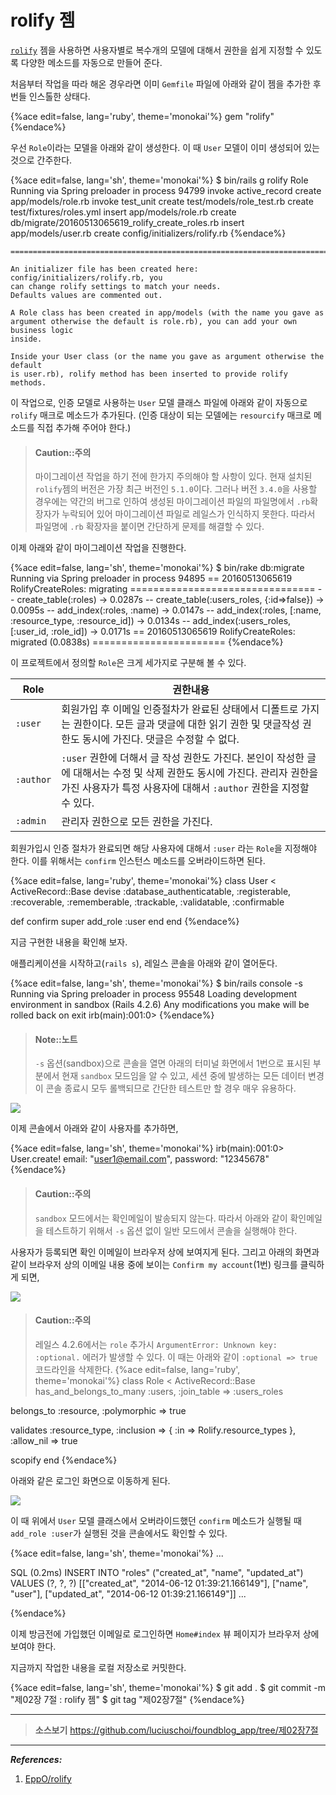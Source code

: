 # rolify 젬

[`rolify`](https://github.com/EppO/rolify) 젬을 사용하면 사용자별로 복수개의 모델에 대해서 권한을 쉽게 지정할 수 있도록 다양한 메소드를 자동으로 만들어 준다.

처음부터 작업을 따라 해온 경우라면 이미 `Gemfile` 파일에 아래와 같이 젬을 추가한 후 번들 인스톨한 상태다.

{%ace edit=false, lang='ruby', theme='monokai'%}
gem "rolify"
{%endace%}

우선 `Role`이라는 모델을 아래와 같이 생성한다. 이 때 `User` 모델이 이미 생성되어 있는 것으로 간주한다.

{%ace edit=false, lang='sh', theme='monokai'%}
$ bin/rails g rolify Role                                                                       
Running via Spring preloader in process 94799
      invoke  active_record
      create    app/models/role.rb
      invoke    test_unit
      create      test/models/role_test.rb
      create      test/fixtures/roles.yml
      insert    app/models/role.rb
      create    db/migrate/20160513065619_rolify_create_roles.rb
      insert  app/models/user.rb
      create  config/initializers/rolify.rb
{%endace%}      

```
===============================================================================

An initializer file has been created here: config/initializers/rolify.rb, you
can change rolify settings to match your needs.
Defaults values are commented out.

A Role class has been created in app/models (with the name you gave as
argument otherwise the default is role.rb), you can add your own business logic
inside.

Inside your User class (or the name you gave as argument otherwise the default
is user.rb), rolify method has been inserted to provide rolify methods.
```

이 작업으로, 인증 모델로 사용하는 `User` 모델 클래스 파일에 아래와 같이 자동으로 `rolify` 매크로 메소드가 추가된다. (인증 대상이 되는 모델에는 `resourcify` 매크로 메소드를 직접 추가해 주어야 한다.)

> #### Caution::주의
>
> 마이그레이션 작업을 하기 전에 한가지 주의해야 할 사항이 있다.
현재 설치된 `rolify`젬의 버전은 가장 최근 버전인 `5.1.0`이다. 그러나 버전 `3.4.0`을 사용할 경우에는 약간의 버그로 인하여 생성된 마이그레이션 파일의 파일명에서 `.rb`확장자가 누락되어 있어 마이그레이션 파일로 레일스가 인식하지 못한다. 따라서 파일명에 `.rb` 확장자을 붙이면 간단하게 문제를 해결할 수 있다.

이제 아래와 같이 마이그레이션 작업을 진행한다.

{%ace edit=false, lang='sh', theme='monokai'%}
$ bin/rake db:migrate                                                                           
Running via Spring preloader in process 94895
== 20160513065619 RolifyCreateRoles: migrating ================================
-- create_table(:roles)
   -> 0.0287s
-- create_table(:users_roles, {:id=>false})
   -> 0.0095s
-- add_index(:roles, :name)
   -> 0.0147s
-- add_index(:roles, [:name, :resource_type, :resource_id])
   -> 0.0134s
-- add_index(:users_roles, [:user_id, :role_id])
   -> 0.0171s
== 20160513065619 RolifyCreateRoles: migrated (0.0838s) =======================
{%endace%}

이 프로젝트에서 정의할 `Role`은 크게 세가지로 구분해 볼 수 있다.

|Role| 권한내용 |
|---|---|
|`:user` | 회원가입 후 이메일 인증절차가 완료된 상태에서 디폴트로 가지는 권한이다. 모든 글과 댓글에 대한 읽기 권한 및 댓글작성 권한도 동시에 가진다. 댓글은 수정할 수 없다. |
|`:author` | `:user` 권한에 더해서 글 작성 권한도 가진다. 본인이 작성한 글에 대해서는 수정 및 삭제 권한도 동시에 가진다. 관리자 권한을 가진 사용자가 특정 사용자에 대해서 `:author` 권한을 지정할 수 있다. |
|`:admin` | 관리자 권한으로 모든 권한을 가진다.|

회원가입시 인증 절차가 완료되면 해당 사용자에 대해서 `:user` 라는 `Role`을 지정해야 한다. 이를 위해서는 `confirm` 인스턴스 메소드를 오버라이드하면 된다.

{%ace edit=false, lang='ruby', theme='monokai'%}
class User < ActiveRecord::Base
  devise :database_authenticatable, :registerable,
     :recoverable, :rememberable, :trackable, :validatable, :confirmable

  def confirm
    super
    add_role :user
  end
end
{%endace%}

지금 구현한 내용을 확인해 보자.

애플리케이션을 시작하고(`rails s`), 레일스 콘솔을 아래와 같이 열어둔다.

{%ace edit=false, lang='sh', theme='monokai'%}
$ bin/rails console -s
Running via Spring preloader in process 95548
Loading development environment in sandbox (Rails 4.2.6)
Any modifications you make will be rolled back on exit
irb(main):001:0>
{%endace%}

> #### Note::노트
>
> `-s` 옵션(sandbox)으로 콘솔을 열면 아래의 터미널 화면에서 1번으로 표시된 부분에서 현재 `sandbox` 모드임을 알 수 있고, 세션 중에 발생하는 모든 데이터 변경이 콘솔 종료시 모두 롤백되므로 간단한 테스트만 할 경우 매우 유용하다.


![](http://i1373.photobucket.com/albums/ag392/rorlab/Photobucket%20Desktop%20-%20RORLAB/FoundBlog/2014-06-12_10-06-12_zpsf529fe9a.png)

이제 콘솔에서 아래와 같이 사용자를 추가하면,

{%ace edit=false, lang='sh', theme='monokai'%}
irb(main):001:0> User.create! email: "user1@email.com", password: "12345678"
{%endace%}

> #### Caution::주의
>
> `sandbox` 모드에서는 확인메일이 발송되지 않는다. 따라서 아래와 같이 확인메일을 테스트하기 위해서 `-s` 옵션 없이 일반 모드에서 콘솔을 실행해야 한다.

사용자가 등록되면 확인 이메일이 브라우저 상에 보여지게 된다. 그리고 아래의 화면과 같이 브라우저 상의 이메일 내용 중에 보이는 `Confirm my account`(1번) 링크를 클릭하게 되면,

![](http://i1373.photobucket.com/albums/ag392/rorlab/Photobucket%20Desktop%20-%20RORLAB/FoundBlog/2014-06-12_10-20-44_zpsd5c3b835.png)

> #### Caution::주의
>
> 레일스 4.2.6에서는 `role` 추가시 `ArgumentError: Unknown key: :optional.` 에러가 발생할 수 있다. 이 때는 아래와 같이 `:optional => true` 코드라인을 삭제한다.
> {%ace edit=false, lang='ruby', theme='monokai'%}
class Role < ActiveRecord::Base
 has_and_belongs_to_many :users, :join_table => :users_roles
>
 belongs_to :resource,
            :polymorphic => true
>             
 validates :resource_type,
           :inclusion => { :in => Rolify.resource_types },
           :allow_nil => true
>
 scopify
end
{%endace%}


아래와 같은 로그인 화면으로 이동하게 된다.

![](http://i1373.photobucket.com/albums/ag392/rorlab/Photobucket%20Desktop%20-%20RORLAB/FoundBlog/2014-06-12_10-43-18_zpsc0c2fff1.png)


이 때 위에서 `User` 모델 클래스에서 오버라이드했던 `confirm` 메소드가 실행될 때 `add_role :user`가 실행된 것을 콘솔에서도 확인할 수 있다.

{%ace edit=false, lang='sh', theme='monokai'%}
...

SQL (0.2ms)  INSERT INTO "roles" ("created_at", "name", "updated_at") VALUES (?, ?, ?)  [["created_at", "2014-06-12 01:39:21.166149"], ["name", "user"], ["updated_at", "2014-06-12 01:39:21.166149"]]
...

{%endace%}


이제 방금전에 가입했던 이메일로 로그인하면 `Home#index` 뷰 페이지가 브라우저 상에 보여야 한다.

지금까지 작업한 내용을 로컬 저장소로 커밋한다.

{%ace edit=false, lang='sh', theme='monokai'%}
$ git add .
$ git commit -m "제02장 7절 : rolify 젬"
$ git tag "제02장7절"
{%endace%}

---

> **소스보기** https://github.com/luciuschoi/foundblog_app/tree/제02장7절

---


_**References:**_

1. [EppO/rolify](https://github.com/EppO/rolify)
